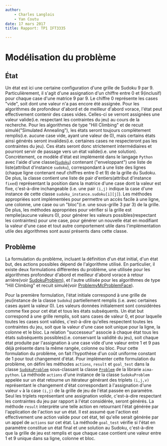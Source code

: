 ```yaml
---
author:
    - Charles Langlois
    - Yan Coutu
date: 17 mars 2017
title: Rapport: TP1 IFT3335

---
```


# Modélisation du problème
## État

Un état est ici une certaine configuration d'une grille de Sudoku 9 par 9.
Particulièrement, il s'agit d'une assignation d'un chiffre entre 0 et 9(inclusif) pour chaque case
d'une matrice 9 par 9. 
Le chiffre 0 représente les cases "vide", soit dont une valeur n'a pas encore été assignée.
Pour les algorithmes de profondeur d'abord et de meilleur d'abord vorace, l'état peut effectivement contenir
des cases vides. Celles-ci se verront assignées une valeur valide(i.e. respectant les contraintes du jeu) au cours de la
recherche.
Pour les algorithmes de type "Hill Climbing" et de recuit simulé("Simulated Annealing"), 
les états seront toujours complètement remplis(i.e. aucune case vide, ayant une valeur de 0), 
mais certains états ainsi générés seront invalides(i.e. certaines cases ne respecteront pas les contraintes du jeu).
Ces états seront donc strictement intermédiaires et pourront servir de passage vers un état valide(i.e. une solution).
Concrètement, ce modèle d'état est implémenté dans le langage `Python` avec l'aide d'une classe([`Sudoku`](sudoku.py)) contenant
("enveloppant") une liste de liste(attribut d'instance `sudoku`), 
correspondant à une liste des lignes (chaque ligne contenant neuf chiffres entre 0 et 9)
de la grille du Sudoku. 
De plus, la classe contient une liste de pair d'entiers(attribut d'instance `fixed`) représentant la position dans la matrice d'une case
dont la valeur est fixe, c'est-à-dire inchangeable
(i.e. une pair `(i,j)` indique la case d'une instance de cette classe `sudoku_instance.sudoku[i][j]`).
Les méthodes appropriées sont implémentées pour permettre un accès facile à une ligne,
une colonne, une case ou un "bloc"(i.e. une sous-grille 3 par 3) de la grille. De plus, les méthodes appropriées pour vérifier
si la grille est remplie(aucune valeurs 0), pour générer les valeurs possibles(respectant les contraintes) pour une case,
pour générer un nouvelle état en modifiant la valeur d'une case et tout autre comportement utile dans l'implémentation utile des algorithmes
sont aussi présents dans cette classe.


## Problème
La formulation du problème, incluant la définition d'un état initial, d'un état but, des actions possibles dépend de 
l'algorithme utilisé.
En particulier, il existe deux formulations différentes du problème, une utilisée pour les algorithmes profondeur d'abord
et meilleur d'abord vorace à retour arrière(voir [SudokuProblem](problem1.py)), et l'autre utilisée pour 
les algorithmes de type "Hill Climbing" et recuit simulé(voir [ProblemyMcProblemFace](problem2.py)). 

Pour la première formulation, l'état initiale correspond à une grille de jeu(instance de la classe `Sudoku`) partiellement remplis
(i.e. avec certaines cases ayant la valeur 0). Les valeurs données initialement sont considérées comme fixe pour cet état et tous les états
subséquents.
Un état but correspond à une grille remplis, soit sans cases de valeur 0, et pour laquelle toutes les cases sont valides, 
c'est-à-dire qu'elles respectent toutes les contraintes du jeu, soit que la valeur d'une case soit unique pour la ligne, la colonne et le bloc.
La relation "successeur" associe à chaque état tous les états subséquents possibles(i.e. conservant la validité du jeu), 
soit chaque état produite par l'assignation à une case vide d'une valeur entre 1 et 9 pas déjà présente dans la même rangée, colonne ou bloc.
Pour cette formulation du problème, on fait l'hypothèse d'un coût uniforme constant de 1 pour tout changement d'état.
Pour implémenter cette formulation du problème, on défini les méthodes `actions`, `result` et `goal_test` dans la classe
[`SudokuProblem`](problem1.py) sous-classant la classe [`Problem`](search.py) de la librarie `aima-python`.
La méthode `actions` d'une instance de la classe `SudokuProblem` appelée sur un état 
retourne un itérateur générant des triplets `(i,j,v)` représentant le changement d'état correspondant
à l'assignation d'une valeur `v` à la case `(i,j)` de la grille de jeu de l'état passée en paramètre. 
Seul les triplets représentant une assignation *valide*, c'est-à-dire respectant les contraintes du jeu par rapport à 
l'état considérée, seront générés.
La méthode `result` interprète une telle action en retournant l'état générée par l'application de l'action sur un état.
Il est assumé que l'action est effectivement une action valide pour cet état,
tel qu'elle serait générée par un appel de `actions` sur cet état.
La méthode `goal_test` vérifie si l'état en paramètre constitue un état final et une solution au Sudoku, c'est-à-dire
que la grille de jeu est remplis et que chaque case contient une valeur entre 1 et 9 unique dans sa ligne, colonne et bloc.




